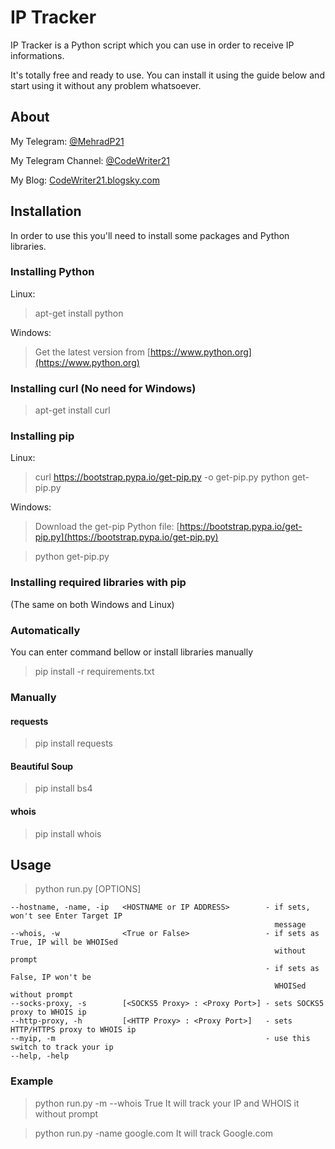 # IP Tracker

IP Tracker is a Python script which you can use in order to receive IP informations.

It's totally free and ready to use. You can install it using the guide below and start using it without any problem whatsoever.

## About

My Telegram: [@MehradP21](https://t.me/MehradP21)

My Telegram Channel: [@CodeWriter21](https://t.me/CodeWriter21)

My Blog: [CodeWriter21.blogsky.com](http://CodeWriter21.blogsky.com)

## Installation

In order to use this you'll need to install some packages and Python libraries.

### Installing Python

Linux:
> apt-get install python

Windows:
> Get the latest version from [https://www.python.org](https://www.python.org)

### Installing curl (No need for Windows)

> apt-get install curl

### Installing pip

Linux:
> curl https://bootstrap.pypa.io/get-pip.py -o get-pip.py
> python get-pip.py

Windows:
> Download the get-pip Python file: [https://bootstrap.pypa.io/get-pip.py](https://bootstrap.pypa.io/get-pip.py)

> python get-pip.py

### Installing required libraries with pip 
(The same on both Windows and Linux)

### Automatically
You can enter command bellow or install libraries manually

> pip install -r requirements.txt

### Manually

#### requests

> pip install requests

#### Beautiful Soup

> pip install bs4

#### whois

> pip install whois

## Usage

> python run.py [OPTIONS]

    --hostname, -name, -ip   <HOSTNAME or IP ADDRESS>        - if sets, won't see Enter Target IP
                                                               message
    --whois, -w              <True or False>                 - if sets as True, IP will be WHOISed
                                                               without prompt
                                                             - if sets as False, IP won't be
                                                               WHOISed without prompt
    --socks-proxy, -s        [<SOCKS5 Proxy> : <Proxy Port>] - sets SOCKS5 proxy to WHOIS ip
    --http-proxy, -h         [<HTTP Proxy> : <Proxy Port>]   - sets HTTP/HTTPS proxy to WHOIS ip
    --myip, -m                                               - use this switch to track your ip
    --help, -help

### Example

> python run.py -m --whois True
It will track your IP and WHOIS it without prompt

> python run.py -name google.com
It will track Google.com
